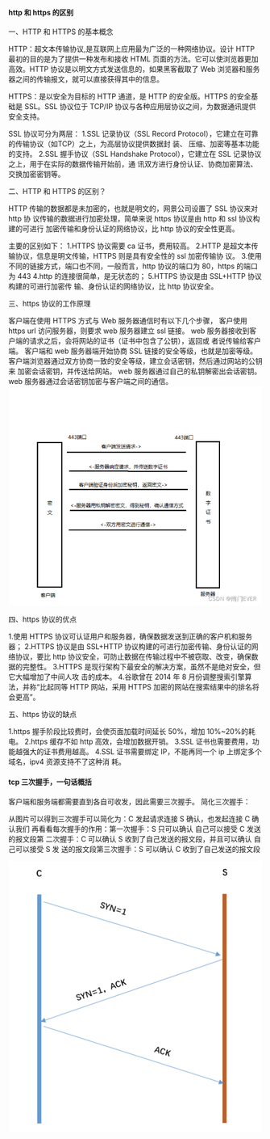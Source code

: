 #### http 和 https 的区别
一、HTTP 和 HTTPS 的基本概念

HTTP：超文本传输协议,是互联网上应用最为广泛的一种网络协议。设计 HTTP 最初的目的是为了提供一种发布和接收 HTML 页面的方法。它可以使浏览器更加高效。HTTP 协议是以明文方式发送信息的，如果黑客截取了 Web 浏览器和服务器之间的传输报文，就可以直接获得其中的信息。

HTTPS：是以安全为目标的 HTTP 通道，是 HTTP 的安全版。HTTPS 的安全基础是 SSL。SSL 协议位于 TCP/IP 协议与各种应用层协议之间，为数据通讯提供安全支持。

SSL 协议可分为两层：
         1.SSL 记录协议（SSL Record Protocol），它建立在可靠的传输协议（如TCP）之上，为高层协议提供数据封
           装、 压缩、加密等基本功能的支持。
         2.SSL 握手协议（SSL Handshake Protocol），它建立在 SSL 记录协议之上，用于在实际的数据传输开始前，通
           讯双方进行身份认证、协商加密算法、交换加密密钥等。

二、HTTP 和 HTTPS 的区别？

HTTP 传输的数据都是未加密的，也就是明文的，网景公司设置了 SSL 协议来对 http 协
议传输的数据进行加密处理，简单来说 https 协议是由 http 和 ssl 协议构建的可进行
加密传输和身份认证的网络协议，比 http 协议的安全性更高。

主要的区别如下：
1.HTTPS 协议需要 ca 证书，费用较高。
2.HTTP 是超文本传输协议，信息是明文传输，HTTPS 则是具有安全性的 ssl 加密传输协
  议。
3.使用不同的链接方式，端口也不同，一般而言，http 协议的端口为 80，https 的端口
  为 443
4.http 的连接很简单，是无状态的；
5.HTTPS 协议是由 SSL+HTTP 协议构建的可进行加密传
  输、身份认证的网络协议，比 http 协议安全。

三、https 协议的工作原理

客户端在使用 HTTPS 方式与 Web 服务器通信时有以下几个步骤，
客户使用 https url 访问服务器，则要求 web 服务器建立 ssl 链接。
web 服务器接收到客户端的请求之后，会将网站的证书（证书中包含了公钥），返回或
者说传输给客户端。
客户端和 web 服务器端开始协商 SSL 链接的安全等级，也就是加密等级。
客户端浏览器通过双方协商一致的安全等级，建立会话密钥，然后通过网站的公钥来
加密会话密钥，并传送给网站。
web 服务器通过自己的私钥解密出会话密钥。
web 服务器通过会话密钥加密与客户端之间的通信。
![alt thhps工作原理](./1.png)

四、https 协议的优点

1.使用 HTTPS 协议可认证用户和服务器，确保数据发送到正确的客户机和服务器；
2.HTTPS 协议是由 SSL+HTTP 协议构建的可进行加密传输、身份认证的网络协议，要比
  http 协议安全，可防止数据在传输过程中不被窃取、改变，确保数据的完整性。
3.HTTPS 是现行架构下最安全的解决方案，虽然不是绝对安全，但它大幅增加了中间人攻
  击的成本。
4.谷歌曾在 2014 年 8 月份调整搜索引擎算法，并称“比起同等 HTTP 网站，采用 HTTPS
  加密的网站在搜索结果中的排名将会更高”。

五、https 协议的缺点

1.https 握手阶段比较费时，会使页面加载时间延长 50%，增加 10%~20%的耗电。
2.https 缓存不如 http 高效，会增加数据开销。
3.SSL 证书也需要费用，功能越强大的证书费用越高。
4.SSL 证书需要绑定 IP，不能再同一个 ip 上绑定多个域名，ipv4 资源支持不了这种消
耗。
#### tcp 三次握手，一句话概括
客户端和服务端都需要直到各自可收发，因此需要三次握手。
简化三次握手：

从图片可以得到三次握手可以简化为：C 发起请求连接 S 确认，也发起连接 C 确认我们
再看看每次握手的作用：第一次握手：S 只可以确认 自己可以接受 C 发送的报文段第
二次握手：C 可以确认 S 收到了自己发送的报文段，并且可以确认 自己可以接受 S 发
送的报文段第三次握手：S 可以确认 C 收到了自己发送的报文段

![alt thhps工作原理](2.png)
